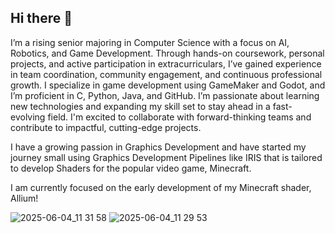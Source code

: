 ## Hi there 👋

I’m a rising senior majoring in Computer Science with a focus on AI, Robotics, and Game Development. Through hands-on coursework, personal projects, and active participation in extracurriculars, I’ve gained experience in team coordination, community engagement, and continuous professional growth. I specialize in game development using GameMaker and Godot, and I’m proficient in C, Python, Java, and GitHub. I’m passionate about learning new technologies and expanding my skill set to stay ahead in a fast-evolving field. I'm excited to collaborate with forward-thinking teams and contribute to impactful, cutting-edge projects.

I have a growing passion in Graphics Development and have started my journey small using Graphics Development Pipelines like IRIS that is tailored to develop Shaders for the popular video game, Minecraft.

I am currently focused on the early development of my Minecraft shader, Allium!

![2025-06-04_11 31 58](https://github.com/user-attachments/assets/6a3e8b9b-c0b5-49d6-bacd-5e88ffda5c4a)
![2025-06-04_11 29 53](https://github.com/user-attachments/assets/af081d2e-d275-4a8c-a398-feb077fd569b)
